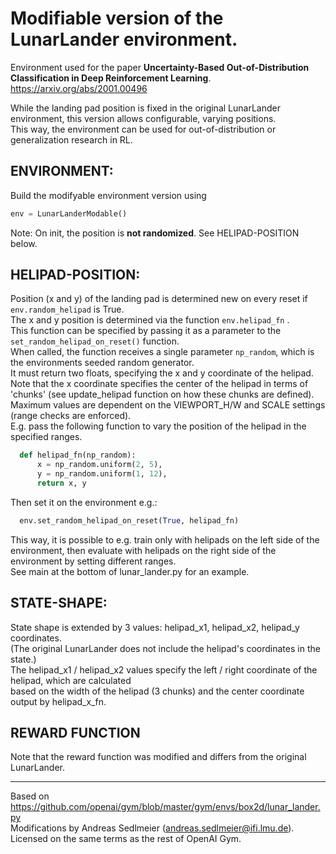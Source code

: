 # Modifiable version of the LunarLander environment.
Environment used for the paper **Uncertainty-Based Out-of-Distribution Classification in Deep Reinforcement Learning**.   
https://arxiv.org/abs/2001.00496

While the landing pad position is fixed in the original LunarLander environment, this version allows configurable, varying positions.   
This way, the environment can be used for out-of-distribution or generalization research in RL.

## ENVIRONMENT:
Build the modifyable environment version using
```python
env = LunarLanderModable()
```
Note: On init, the position is **not randomized**. See HELIPAD-POSITION below.

## HELIPAD-POSITION:
Position (x and y) of the landing pad is determined new on every reset if `env.random_helipad` is True.   
The x and y position is determined via the function `env.helipad_fn` .   
This function can be specified by passing it as a parameter to the `set_random_helipad_on_reset()` function.   
When called, the function receives a single parameter `np_random`, which is the environments seeded random generator.   
It must return two floats, specifying the x and y coordinate of the helipad.   
Note that the x coordinate specifies the center of the helipad in terms of 'chunks' (see update_helipad function on how these chunks are defined).   
Maximum values are dependent on the VIEWPORT_H/W and SCALE settings (range checks are enforced).   
E.g. pass the following function to vary the position of the helipad in the specified ranges.   
```python
  def helipad_fn(np_random):
      x = np_random.uniform(2, 5),
      y = np_random.uniform(1, 12),
      return x, y
```
Then set it on the environment e.g.:
```python
  env.set_random_helipad_on_reset(True, helipad_fn)
```
This way, it is possible to e.g. train only with helipads on the left side of the environment,
then evaluate with helipads on the right side of the environment by setting different ranges.   
See main at the bottom of lunar_lander.py for an example.

## STATE-SHAPE:
State shape is extended by 3 values: helipad_x1, helipad_x2, helipad_y coordinates.   
(The original LunarLander does not include the helipad's coordinates in the state.)   
The helipad_x1 / helipad_x2 values specify the left / right coordinate of the helipad, which are calculated   
based on the width of the helipad (3 chunks) and the center coordinate output by helipad_x_fn.   

## REWARD FUNCTION
Note that the reward function was modified and differs from the original LunarLander.   

---

Based on https://github.com/openai/gym/blob/master/gym/envs/box2d/lunar_lander.py   
Modifications by Andreas Sedlmeier (andreas.sedlmeier@ifi.lmu.de).   
Licensed on the same terms as the rest of OpenAI Gym.